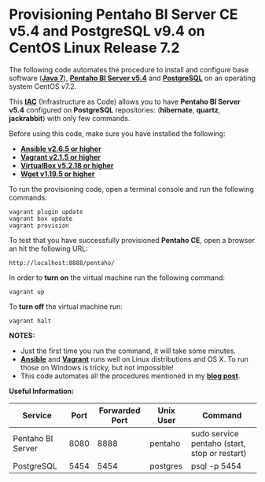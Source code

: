 # Provisioning Pentaho BI Server CE v5.4 and PostgreSQL v9.4 on CentOS Linux Release 7.2
The following code automates the procedure to install and configure base software ([**Java 7**](http://www.oracle.com/technetwork/java/javase/downloads/index.html)),  [**Pentaho BI Server v5.4**](http://sourceforge.net/projects/pentaho/files/Business%20Intelligence%20Server/5.4/) and [**PostgreSQL**](http://www.postgresql.org/download/) on an operating system CentOS v7.2.

This **[IAC](http://martinfowler.com/bliki/InfrastructureAsCode.html)** (Infrastructure as Code) allows you to have **Pentaho BI Server v5.4** configured on **PostgreSQL** repositories: (**hibernate**, **quartz**, **jackrabbit**) with only few commands.

Before using this code, make sure you have installed the following:
* [**Ansible v2.6.5 or higher**](http://docs.ansible.com/ansible/intro_installation.html)
* [**Vagrant v2.1.5 or higher**](https://www.vagrantup.com/docs/installation/)
* [**VirtualBox v5.2.18 or higher**](https://www.virtualbox.org/)
* [**Wget v1.19.5 or higher**](https://www.gnu.org/software/wget/)

To run the provisioning code, open a terminal console and run the following commands:
```sh-session
vagrant plugin update
vagrant box update
vagrant provision
```
To test that you have successfully provisioned **Pentaho CE**, open a browser an hit the following URL:
```sh-session
http://localhost:8888/pentaho/
```
In order to **turn on** the virtual machine run the following command:
```sh-session
vagrant up
```
To **turn off** the virtual machine run:
```sh-session
vagrant halt
```

**NOTES:**
* Just the first time you run the command, it will take some minutes.
* [**Ansible**](http://www.ansible.com/) and [**Vagrant**](http://www.vagrantup.com/) runs well on Linux distributions and OS X. To run those on Windows is tricky, but not impossible!
* This code automates all the procedures mentioned in my [**blog post**](https://translate.google.com/translate?hl=en&sl=auto&tl=en&u=http%3A%2F%2Fingmmurillo-dwh-bi.blogspot.com%2F2014%2F10%2Fconfiguracion-de-pentaho-bi-server-52.html).

**Useful Information:**

| Service           | Port | Forwarded Port  | Unix User | Command                                        |
| ----------------- | ---- | --------------- | --------- | ---------------------------------------------- |
| Pentaho BI Server | 8080 | 8888            | pentaho   | sudo service pentaho (start, stop or restart)  |
| PostgreSQL        | 5454 | 5454            | postgres  | psql -p 5454                                   |

